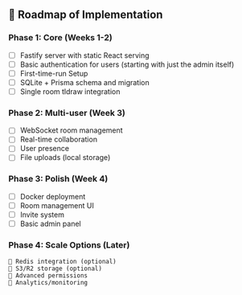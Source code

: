 ## 🔧 Roadmap of Implementation

### Phase 1: Core (Weeks 1-2)
- [ ] Fastify server with static React serving
- [ ] Basic authentication for users (starting with just the admin itself)
- [ ] First-time-run Setup
- [ ] SQLite + Prisma schema and migration
- [ ] Single room tldraw integration

### Phase 2: Multi-user (Week 3)

- [ ] WebSocket room management
- [ ] Real-time collaboration
- [ ] User presence
- [ ] File uploads (local storage)

### Phase 3: Polish (Week 4)
- [ ] Docker deployment
- [ ] Room management UI
- [ ] Invite system
- [ ] Basic admin panel

### Phase 4: Scale Options (Later)
```
🔄 Redis integration (optional)
🔄 S3/R2 storage (optional)
🔄 Advanced permissions
🔄 Analytics/monitoring
```